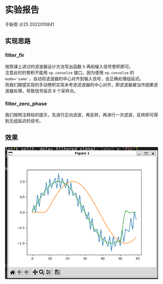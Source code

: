 # 实验报告
于新雨 计25 2022010841
## 实现思路
### filter_fir
按照课上讲过的滤波器设计方法写出函数 h 再和输入信号卷积即可。    
注意此时的卷积不能用 `np.convolve` 接口，因为使用 `np.convolve` 的 `mode='same'`，自动将滤波器的中心对齐到输入信号，会正确处理组延迟。       
而我们期望实现的手动卷积实现未考虑滤波器的中心对齐，即滤波器被当作因果滤波器处理，导致信号延迟 8 个采样点。     

### filter_zero_phase
我们按照注释给的提示，先进行正向滤波，再反转，再进行一次滤波，反转即可得到无组延迟的信号。     

## 效果
![alt text](image.png)
